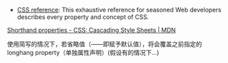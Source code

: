 - [CSS reference](https://developer.mozilla.org/en-US/docs/Web/CSS/Reference): This exhaustive reference for seasoned Web developers describes every property and concept of CSS.

[Shorthand properties - CSS: Cascading Style Sheets | MDN](https://developer.mozilla.org/en-US/docs/Web/CSS/Shorthand_properties#omitting_properties)

使用简写的情况下，若省略值（——即赋予默认值），将会覆盖之前指定的longhang property（单独属性声明）(假设有的情况下...)